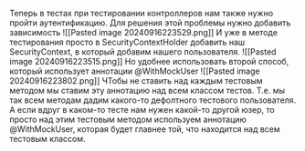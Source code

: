 Теперь в тестах при тестировании контроллеров нам также нужно пройти аутентификацию.
Для решения этой проблемы нужно добавить зависимость
![[Pasted image 20240916223529.png]]
И уже в методе тестирования просто в SecurityContextHolder добавить наш SecurityContext, в который добавим нашего пользователя.
![[Pasted image 20240916223515.png]]
Но удобнее использовать второй способ, который использует аннотации @WithMockUser
![[Pasted image 20240916223802.png]]
ЧТобы не ставить над каждым тестовым методом мы ставим эту аннотацию над всем классом тестов.
Т.е. мы так всем методам дадим какого-то дефолтного тестового пользователя. А если вдруг в каком-то тесте нам нужен какой-то другой юзер, то просто над этим тестовым методом используем аннотацию @WithMockUser, которая будет главнее той, что находится над всем тестовым классом.

